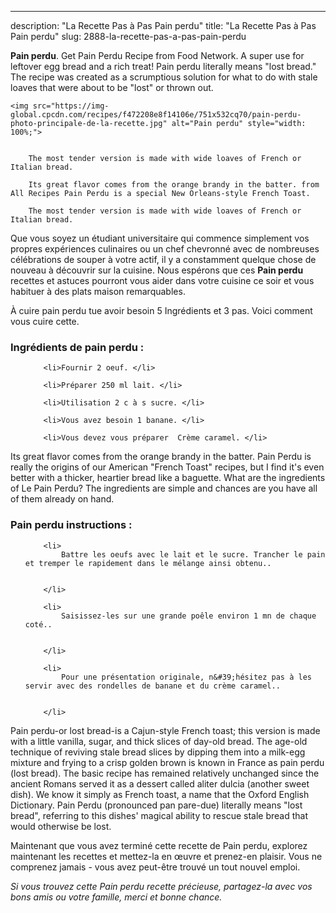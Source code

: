 ---
description: "La Recette Pas à Pas Pain perdu"
title: "La Recette Pas à Pas Pain perdu"
slug: 2888-la-recette-pas-a-pas-pain-perdu

<p>
	<strong>Pain perdu</strong>. 
	Get Pain Perdu Recipe from Food Network. A super use for leftover egg bread and a rich treat! Pain perdu literally means &#34;lost bread.&#34; The recipe was created as a scrumptious solution for what to do with stale loaves that were about to be &#34;lost&#34; or thrown out.
</p>
<p>
	
	<img src="https://img-global.cpcdn.com/recipes/f472208e8f14106e/751x532cq70/pain-perdu-photo-principale-de-la-recette.jpg" alt="Pain perdu" style="width: 100%;">
	
	
		The most tender version is made with wide loaves of French or Italian bread.
	
		Its great flavor comes from the orange brandy in the batter. from All Recipes Pain Perdu is a special New Orleans-style French Toast.
	
		The most tender version is made with wide loaves of French or Italian bread.
	
</p>

Que vous soyez un étudiant universitaire qui commence simplement vos propres expériences culinaires ou un chef chevronné avec de nombreuses célébrations de souper à votre actif, il y a constamment quelque chose de nouveau à découvrir sur la cuisine. Nous espérons que ces <strong> Pain perdu </strong> recettes et astuces pourront vous aider dans votre cuisine ce soir et vous habituer à des plats maison remarquables.

<!--inarticleads1-->

À cuire pain perdu tue avoir besoin 5 Ingrédients et 3 pas. Voici comment vous cuire cette.

<h3>Ingrédients de pain perdu :</h3>

<ol>
	
		<li>Fournir 2 oeuf. </li>
	
		<li>Préparer 250 ml lait. </li>
	
		<li>Utilisation 2 c à s sucre. </li>
	
		<li>Vous avez besoin 1 banane. </li>
	
		<li>Vous devez vous préparer  Crème caramel. </li>
	
</ol>

Its great flavor comes from the orange brandy in the batter. Pain Perdu is really the origins of our American &#34;French Toast&#34; recipes, but I find it&#39;s even better with a thicker, heartier bread like a baguette. What are the ingredients of Le Pain Perdu? The ingredients are simple and chances are you have all of them already on hand. 

<!--inarticleads2-->

<h3>Pain perdu instructions :</h3>

<ol>
	
		<li>
			Battre les oeufs avec le lait et le sucre. Trancher le pain et tremper le rapidement dans le mélange ainsi obtenu..
			
			
		</li>
	
		<li>
			Saisissez-les sur une grande poêle environ 1 mn de chaque coté..
			
			
		</li>
	
		<li>
			Pour une présentation originale, n&#39;hésitez pas à les servir avec des rondelles de banane et du crème caramel..
			
			
		</li>
	
</ol>

Pain perdu-or lost bread-is a Cajun-style French toast; this version is made with a little vanilla, sugar, and thick slices of day-old bread. The age-old technique of reviving stale bread slices by dipping them into a milk-egg mixture and frying to a crisp golden brown is known in France as pain perdu (lost bread). The basic recipe has remained relatively unchanged since the ancient Romans served it as a dessert called aliter dulcia (another sweet dish). We know it simply as French toast, a name that the Oxford English Dictionary. Pain Perdu (pronounced pan pare-due) literally means &#34;lost bread&#34;, referring to this dishes&#39; magical ability to rescue stale bread that would otherwise be lost. 

<!--inarticleads1-->

<p>
Maintenant que vous avez terminé cette recette de Pain perdu, explorez maintenant les recettes et mettez-la en œuvre et prenez-en plaisir. Vous ne comprenez jamais - vous avez peut-être trouvé un tout nouvel emploi.
</p>

<p>
<i>Si vous trouvez cette Pain perdu recette précieuse, partagez-la avec vos bons amis ou votre famille, merci et bonne chance.</i>
</p>
